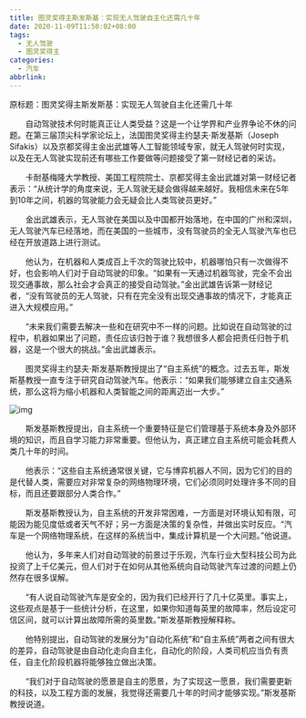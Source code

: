 ```yaml
---
title: 图灵奖得主斯发斯基：实现无人驾驶自主化还需几十年
date: 2020-11-09T11:50:02+08:00
tags:
  - 无人驾驶
  - 图灵奖得主
categories:
  - 汽车
abbrlink:
---
```


原标题：图灵奖得主斯发斯基：实现无人驾驶自主化还需几十年

　　自动驾驶技术何时能真正让人类受益？这是一个让学界和产业界争论不休的问题。在第三届顶尖科学家论坛上，法国图灵奖得主约瑟夫·斯发基斯（Joseph Sifakis）以及京都奖得主金出武雄等人工智能领域专家，就无人驾驶何时实现，以及在无人驾驶实现前还有哪些工作要做等问题接受了第一财经记者的采访。

　　卡耐基梅隆大学教授、美国工程院院士、京都奖得主金出武雄对第一财经记者表示：“从统计学的角度来说，无人驾驶无疑会做得越来越好。我相信未来在5年到10年之间，机器的驾驶能力会无疑会比人类驾驶员更好。”

　　金出武雄表示，无人驾驶在美国以及中国都开始落地，在中国的广州和深圳，无人驾驶汽车已经落地，而在美国的一些城市，没有驾驶员的全无人驾驶汽车也已经在开放道路上进行测试。

　　他认为，在机器和人类成百上千次的驾驶比较中，机器哪怕只有一次做得不好，也会影响人们对于自动驾驶的印象。“如果有一天通过机器驾驶，完全不会出现交通事故，那么社会才会真正的接受自动驾驶。”金出武雄告诉第一财经记者，“没有驾驶员的无人驾驶，只有在完全没有出现交通事故的情况下，才能真正进入大规模应用。”

　　“未来我们需要去解决一些和在研究中不一样的问题。比如说在自动驾驶的过程中，机器如果出了问题，责任应该归咎于谁？我想很多人都会把责任归咎于机器，这是一个很大的挑战。”金出武雄表示。

　　图灵奖得主约瑟夫·斯发基斯教授提出了“自主系统”的概念。过去五年，斯发斯基教授一直专注于研究自动驾驶汽车。他表示：“如果我们能够建立自主交通系统，那么这将为缩小机器和人类智能之间的距离迈出一大步。”

![img](https://cdn.jsdelivr.net/gh/yakeing/Documentation@main/Hexo/images/f3bd-kcieyvz0558115.jpg)

　　斯发基斯教授提出，自主系统一个重要特征是它们管理基于系统本身及外部环境的知识，而且自学习能力非常重要。但他认为，真正建立自主系统可能会耗费人类几十年的时间。

　　他表示：“这些自主系统通常很关键，它与博弈机器人不同，因为它们的目的是代替人类，需要应对非常复杂的网络物理环境，它们必须同时处理许多不同的目标，而且还要跟部分人类合作。”

　　斯发基斯教授认为，自主系统的开发非常困难，一方面是对环境认知有限，可能因为能见度低或者天气不好；另一方面是决策的复杂性，并做出实时反应。“汽车是一个网络物理系统，在这样的系统当中，集成计算机是一个大问题。”他说道。

　　他认为，多年来人们对自动驾驶的前景过于乐观，汽车行业大型科技公司为此投资了上千亿美元，但人们对于在如何从其他系统向自动驾驶汽车过渡的问题上仍然存在很多误解。

　　“有人说自动驾驶汽车是安全的，因为我们已经开行了几十亿英里。事实上，这些观点是基于一些统计分析，在这里，如果你知道每英里的故障率，然后设定可信区间，就可以计算出故障所需的英里数。”斯发基斯教授解释称。

　　他特别提出，自动驾驶的发展分为“自动化系统”和“自主系统”两者之间有很大的差异，自动驾驶是由自动化走向自主化，自动化的阶段，人类司机应当负有责任，自主化阶段机器将能够独立做出决策。

　　“我们对于自动驾驶的愿景是自主的愿景，为了实现这一愿景，我们需要更新的科技，以及工程方面的发展，我觉得还需要几十年的时间才能够实现。”斯发基斯教授说道。